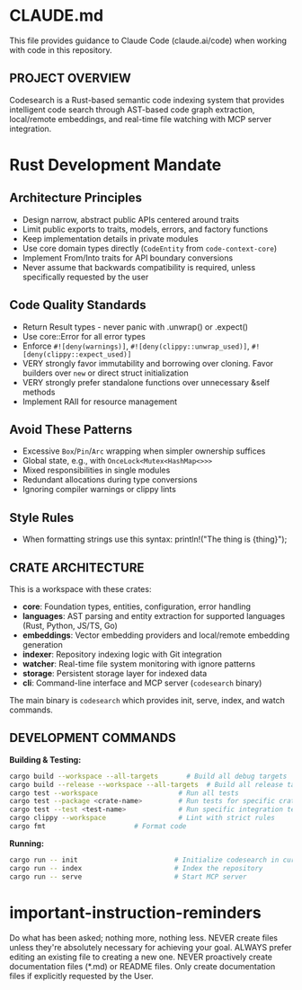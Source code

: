 # CLAUDE.md

This file provides guidance to Claude Code (claude.ai/code) when working with code in this repository.

## PROJECT OVERVIEW

Codesearch is a Rust-based semantic code indexing system that provides intelligent code search through AST-based code graph extraction, local/remote embeddings, and real-time file watching with MCP server integration.

# Rust Development Mandate

## Architecture Principles

  - Design narrow, abstract public APIs centered around traits
  - Limit public exports to traits, models, errors, and factory functions
  - Keep implementation details in private modules
  - Use core domain types directly (`CodeEntity` from `code-context-core`)
  - Implement From/Into traits for API boundary conversions
  - Never assume that backwards compatibility is required, unless specifically requested by the user

## Code Quality Standards

  - Return Result types - never panic with .unwrap() or .expect()
  - Use core::Error for all error types
  - Enforce `#![deny(warnings)]`, `#![deny(clippy::unwrap_used)]`, `#![deny(clippy::expect_used)]`
  - VERY strongly favor immutability and borrowing over cloning. Favor builders over `new` or direct struct initialization
  - VERY strongly prefer standalone functions over unnecessary &self methods
  - Implement RAII for resource management

## Avoid These Patterns

  - Excessive `Box`/`Pin`/`Arc` wrapping when simpler ownership suffices
  - Global state, e.g., with `OnceLock<Mutex<HashMap<>>>`
  - Mixed responsibilities in single modules
  - Redundant allocations during type conversions
  - Ignoring compiler warnings or clippy lints

## Style Rules
  - When formatting strings use this syntax: println!("The thing is {thing}");

## CRATE ARCHITECTURE

This is a workspace with these crates:
- **core**: Foundation types, entities, configuration, error handling
- **languages**: AST parsing and entity extraction for supported languages (Rust, Python, JS/TS, Go)
- **embeddings**: Vector embedding providers and local/remote embedding generation
- **indexer**: Repository indexing logic with Git integration
- **watcher**: Real-time file system monitoring with ignore patterns
- **storage**: Persistent storage layer for indexed data
- **cli**: Command-line interface and MCP server (`codesearch` binary)

The main binary is `codesearch` which provides init, serve, index, and watch commands.

## DEVELOPMENT COMMANDS

**Building & Testing:**
```bash
cargo build --workspace --all-targets       # Build all debug targets
cargo build --release --workspace --all-targets  # Build all release targets
cargo test --workspace                    # Run all tests
cargo test --package <crate-name>         # Run tests for specific crate
cargo test --test <test-name>             # Run specific integration test
cargo clippy --workspace                  # Lint with strict rules
cargo fmt                      # Format code
```

**Running:**
```bash
cargo run -- init                        # Initialize codesearch in current repo
cargo run -- index                       # Index the repository
cargo run -- serve                       # Start MCP server
```

# important-instruction-reminders
Do what has been asked; nothing more, nothing less.
NEVER create files unless they're absolutely necessary for achieving your goal.
ALWAYS prefer editing an existing file to creating a new one.
NEVER proactively create documentation files (*.md) or README files. Only create documentation files if explicitly requested by the User.
